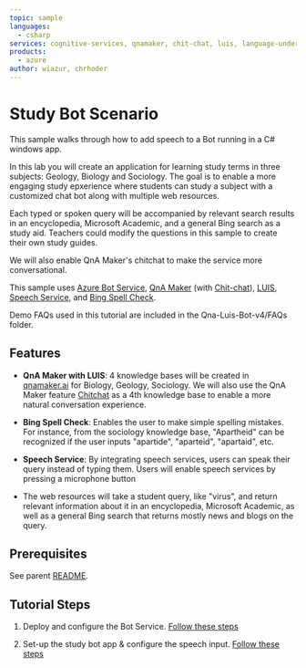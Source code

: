 ```yaml
---
topic: sample
languages: 
  - csharp
services: cognitive-services, qnamaker, chit-chat, luis, language-understanding, bing spell check, speech service
products: 
  - azure
author: wiazur, chrhoder
---
```

# Study Bot Scenario

This sample walks through how to add speech to a Bot running in a C# windows app. 

In this lab you will create an application for learning study terms in three subjects: Geology, Biology and Sociology. The goal is to enable a more engaging study epxerience where students can study a subject with a customized chat bot along with multiple web resources.

Each typed or spoken query will be accompanied by relevant search results in an encyclopedia, Microsoft Academic, and a general Bing search as a study aid. Teachers could modify the questions in this sample to create their own study guides.

We will also enable QnA Maker's chitchat to make the service more conversational.

This sample uses [Azure Bot Service](https://azure.microsoft.com/en-us/services/bot-service/), [QnA Maker](https://docs.microsoft.com/en-us/azure/cognitive-services/qnamaker/index) (with [Chit-chat](https://docs.microsoft.com/en-us/azure/cognitive-services/qnamaker/how-to/chit-chat-knowledge-base)), [LUIS](https://docs.microsoft.com/en-us/azure/cognitive-services/luis/), [Speech Service](https://docs.microsoft.com/en-us/azure/cognitive-services/speech-service/), and [Bing Spell Check](https://docs.microsoft.com/en-us/azure/cognitive-services/bing-spell-check/). 

Demo FAQs used in this tutorial are included in the Qna-Luis-Bot-v4/FAQs folder.

## Features

* **QnA Maker with LUIS**: 4 knowledge bases will be created in [qnamaker.ai](https://www.qnamaker.ai) for Biology, Geology, Sociology. We will also use the QnA Maker feature [Chitchat](https://docs.microsoft.com/en-us/azure/cognitive-services/qnamaker/how-to/chit-chat-knowledge-base) as a 4th knowledge base to enable a more natural conversation experience.

* **Bing Spell Check**: Enables the user to make simple spelling mistakes. For instance, from the sociology knowledge base, "Apartheid" can be recognized if the user inputs "apartide", "aparteid", "apartaid", etc.

* **Speech Service**: By integrating speech services, users can speak their query instead of typing them. Users will enable speech services by pressing a microphone button 

* The web resources will take a student query, like "virus", and return relevant information about it in an encyclopedia, Microsoft Academic, as well as a general Bing search that returns mostly news and blogs on the query.

## Prerequisites

See parent [README](../README.md).

## Tutorial Steps

1. Deploy and configure the Bot Service. [Follow these steps](./Qna-Luis-Bot-v4/README.md)

2. Set-up the study bot app & configure the speech input. [Follow these steps](./StudyBot/README.md)

